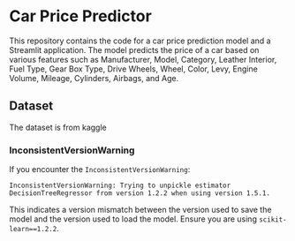 # Car Price Predictor

This repository contains the code for a car price prediction model and a Streamlit application. The model predicts the price of a car based on various features such as Manufacturer, Model, Category, Leather Interior, Fuel Type, Gear Box Type, Drive Wheels, Wheel, Color, Levy, Engine Volume, Mileage, Cylinders, Airbags, and Age.

## Dataset

The dataset is from kaggle

### InconsistentVersionWarning

If you encounter the `InconsistentVersionWarning`:

```
InconsistentVersionWarning: Trying to unpickle estimator DecisionTreeRegressor from version 1.2.2 when using version 1.5.1.
```

This indicates a version mismatch between the version used to save the model and the version used to load the model. Ensure you are using `scikit-learn==1.2.2`.

